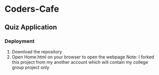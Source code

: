 # Coders-Cafe

## Quiz Application

### Deployment
1. Download the repository
2. Open Home.html on your browser to open the webpage
Note: I forked this project from my another account which will contain my college group project only
